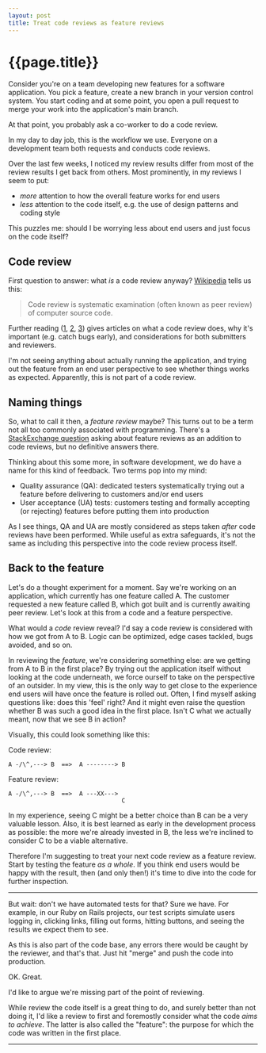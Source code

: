 ```yaml
---
layout: post
title: Treat code reviews as feature reviews
---
```


{{page.title}}
==============

Consider you're on a team developing new features for a software application. You pick a feature, create a new branch in your version control system. You start coding and at some point, you open a pull request to merge your work into the application's main branch.

At that point, you probably ask a co-worker to do a code review.

In my day to day job, this is the workflow we use. Everyone on a development team both requests and conducts code reviews.

Over the last few weeks, I noticed my review results differ from most of the review results I get back from others. Most prominently, in my reviews I seem to put:

* _more_ attention to how the overall feature works for end users
* _less_ attention to the code itself, e.g. the use of design patterns and coding style

This puzzles me: should I be worrying less about end users and just focus on the code itself?

## Code review

First question to answer: what _is_ a code review anyway? [Wikipedia][] tells us this:

> Code review is systematic examination (often known as peer review) of computer source code.

Further reading ([1][codinghorror], [2][atlassian], [3][fogcreek]) gives articles on what a code review does, why it's important (e.g. catch bugs early), and considerations for both submitters and reviewers.

I'm not seeing anything about actually running the application, and trying out the feature from an end user perspective to see whether things works as expected. Apparently, this is not part of a code review.

## Naming things

So, what to call it then, a _feature review_ maybe? This turns out to be a term not all too commonly associated with programming. There's a [StackExchange question][stackexchange] asking about feature reviews as an addition to code reviews, but no definitive answers there.

Thinking about this some more, in software development, we do have a name for this kind of feedback. Two terms pop into my mind:

* Quality assurance (QA): dedicated testers systematically trying out a feature before delivering to customers and/or end users
* User acceptance (UA) tests: customers testing and formally accepting (or rejecting) features before putting them into production

As I see things, QA and UA are mostly considered as steps taken _after_ code reviews have been performed. While useful as extra safeguards, it's not the same as including this perspective into the code review process itself.

## Back to the feature

Let's do a thought experiment for a moment. Say we're working on an application, which currently has one feature called A. The customer requested a new feature called B, which got built and is currently awaiting peer review. Let's look at this from a code and a feature perspective.

What would a _code_ review reveal? I'd say a code review is considered with how we got from A to B. Logic can be optimized, edge cases tackled, bugs avoided, and so on.

In reviewing the _feature_, we're considering something else: are we getting from A to B in the first place? By trying out the application itself without looking at the code underneath, we force ourself to take on the perspective of an outsider. In my view, this is the only way to get close to the experience end users will have once the feature is rolled out. Often, I find myself asking questions like: does this 'feel' right? And it might even raise the question whether B was such a good idea in the first place. Isn't C what we actually meant, now that we see B in action?

Visually, this could look something like this:

Code review:

    A -/\^,---> B  ==>  A --------> B

Feature review:

    A -/\^,---> B  ==>  A ---XX--->
                                    C

In my experience, seeing C might be a better choice than B can be a very valuable lesson. Also, it is best learned as early in the development process as possible: the more we're already invested in B, the less we're inclined to consider C to be a viable alternative.

Therefore I'm suggesting to treat your next code review as a feature review. Start by testing the feature _as a whole_. If you think end users would be happy with the result, then (and only then!) it's time to dive into the code for further inspection.

----------

But wait: don't we have automated tests for that? Sure we have. For example, in our Ruby on Rails projects, our test scripts simulate users logging in, clicking links, filling out forms, hitting buttons, and seeing the results we expect them to see.

As this is also part of the code base, any errors there would be caught by the reviewer, and that's that. Just hit "merge" and push the code into production.

OK. Great.

I'd like to argue we're missing part of the point of reviewing.

While review the code itself is a great thing to do, and surely better than not doing it, I'd like a review to first and foremostly consider what the code _aims to achieve_. The latter is also called the "feature": the purpose for which the code was written in the first place.

---------

[wikipedia]: https://en.wikipedia.org/wiki/Code_review
[codinghorror]: http://blog.codinghorror.com/code-reviews-just-do-it/
[atlassian]: https://www.atlassian.com/agile/code-reviews
[fogcreek]: http://blog.fogcreek.com/effective-code-reviews-9-tips-from-a-converted-skeptic/
[stackexchange]: http://programmers.stackexchange.com/questions/275813/why-is-there-only-code-review
